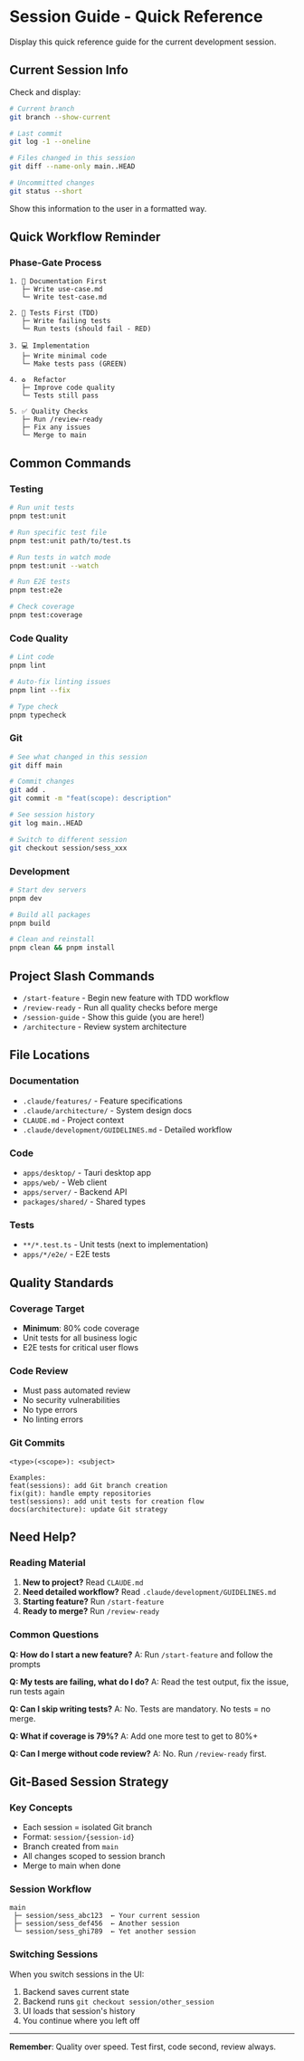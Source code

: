 # Session Guide - Quick Reference

Display this quick reference guide for the current development session.

## Current Session Info

Check and display:

```bash
# Current branch
git branch --show-current

# Last commit
git log -1 --oneline

# Files changed in this session
git diff --name-only main..HEAD

# Uncommitted changes
git status --short
```

Show this information to the user in a formatted way.

## Quick Workflow Reminder

### Phase-Gate Process

```
1. 📝 Documentation First
   ├─ Write use-case.md
   └─ Write test-case.md

2. 🧪 Tests First (TDD)
   ├─ Write failing tests
   └─ Run tests (should fail - RED)

3. 💻 Implementation
   ├─ Write minimal code
   └─ Make tests pass (GREEN)

4. ♻️  Refactor
   ├─ Improve code quality
   └─ Tests still pass

5. ✅ Quality Checks
   ├─ Run /review-ready
   ├─ Fix any issues
   └─ Merge to main
```

## Common Commands

### Testing
```bash
# Run unit tests
pnpm test:unit

# Run specific test file
pnpm test:unit path/to/test.ts

# Run tests in watch mode
pnpm test:unit --watch

# Run E2E tests
pnpm test:e2e

# Check coverage
pnpm test:coverage
```

### Code Quality
```bash
# Lint code
pnpm lint

# Auto-fix linting issues
pnpm lint --fix

# Type check
pnpm typecheck
```

### Git
```bash
# See what changed in this session
git diff main

# Commit changes
git add .
git commit -m "feat(scope): description"

# See session history
git log main..HEAD

# Switch to different session
git checkout session/sess_xxx
```

### Development
```bash
# Start dev servers
pnpm dev

# Build all packages
pnpm build

# Clean and reinstall
pnpm clean && pnpm install
```

## Project Slash Commands

- `/start-feature` - Begin new feature with TDD workflow
- `/review-ready` - Run all quality checks before merge
- `/session-guide` - Show this guide (you are here!)
- `/architecture` - Review system architecture

## File Locations

### Documentation
- `.claude/features/` - Feature specifications
- `.claude/architecture/` - System design docs
- `CLAUDE.md` - Project context
- `.claude/development/GUIDELINES.md` - Detailed workflow

### Code
- `apps/desktop/` - Tauri desktop app
- `apps/web/` - Web client
- `apps/server/` - Backend API
- `packages/shared/` - Shared types

### Tests
- `**/*.test.ts` - Unit tests (next to implementation)
- `apps/*/e2e/` - E2E tests

## Quality Standards

### Coverage Target
- **Minimum**: 80% code coverage
- Unit tests for all business logic
- E2E tests for critical user flows

### Code Review
- Must pass automated review
- No security vulnerabilities
- No type errors
- No linting errors

### Git Commits
```
<type>(<scope>): <subject>

Examples:
feat(sessions): add Git branch creation
fix(git): handle empty repositories
test(sessions): add unit tests for creation flow
docs(architecture): update Git strategy
```

## Need Help?

### Reading Material
1. **New to project?** Read `CLAUDE.md`
2. **Need detailed workflow?** Read `.claude/development/GUIDELINES.md`
3. **Starting feature?** Run `/start-feature`
4. **Ready to merge?** Run `/review-ready`

### Common Questions

**Q: How do I start a new feature?**
A: Run `/start-feature` and follow the prompts

**Q: My tests are failing, what do I do?**
A: Read the test output, fix the issue, run tests again

**Q: Can I skip writing tests?**
A: No. Tests are mandatory. No tests = no merge.

**Q: What if coverage is 79%?**
A: Add one more test to get to 80%+

**Q: Can I merge without code review?**
A: No. Run `/review-ready` first.

## Git-Based Session Strategy

### Key Concepts
- Each session = isolated Git branch
- Format: `session/{session-id}`
- Branch created from `main`
- All changes scoped to session branch
- Merge to main when done

### Session Workflow
```
main
 ├─ session/sess_abc123  ← Your current session
 ├─ session/sess_def456  ← Another session
 └─ session/sess_ghi789  ← Yet another session
```

### Switching Sessions
When you switch sessions in the UI:
1. Backend saves current state
2. Backend runs `git checkout session/other_session`
3. UI loads that session's history
4. You continue where you left off

---

**Remember**: Quality over speed. Test first, code second, review always.
